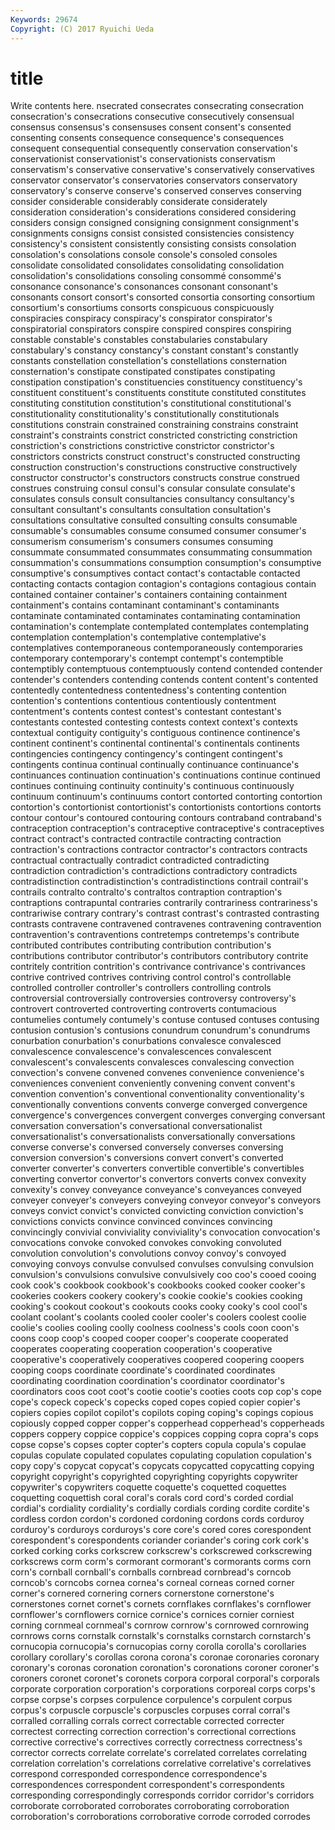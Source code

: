 ```yaml
---
Keywords: 29674 
Copyright: (C) 2017 Ryuichi Ueda
---
```


# title

Write contents here.
nsecrated
consecrates consecrating consecration consecration's consecrations consecutive consecutively consensual consensus consensus's
consensuses consent consent's consented consenting consents consequence consequence's consequences consequent
consequential consequently conservation conservation's conservationist conservationist's conservationists conservatism conservatism's conservative
conservative's conservatively conservatives conservator conservator's conservatories conservators conservatory conservatory's conserve
conserve's conserved conserves conserving consider considerable considerably considerate considerately consideration
consideration's considerations considered considering considers consign consigned consigning consignment consignment's
consignments consigns consist consisted consistencies consistency consistency's consistent consistently consisting
consists consolation consolation's consolations console console's consoled consoles consolidate consolidated
consolidates consolidating consolidation consolidation's consolidations consoling consommé consommé's consonance consonance's
consonances consonant consonant's consonants consort consort's consorted consortia consorting consortium
consortium's consortiums consorts conspicuous conspicuously conspiracies conspiracy conspiracy's conspirator conspirator's
conspiratorial conspirators conspire conspired conspires conspiring constable constable's constables constabularies
constabulary constabulary's constancy constancy's constant constant's constantly constants constellation constellation's
constellations consternation consternation's constipate constipated constipates constipating constipation constipation's constituencies
constituency constituency's constituent constituent's constituents constitute constituted constitutes constituting constitution
constitution's constitutional constitutional's constitutionality constitutionality's constitutionally constitutionals constitutions constrain constrained
constraining constrains constraint constraint's constraints constrict constricted constricting constriction constriction's
constrictions constrictive constrictor constrictor's constrictors constricts construct construct's constructed constructing
construction construction's constructions constructive constructively constructor constructor's constructors constructs construe
construed construes construing consul consul's consular consulate consulate's consulates consuls
consult consultancies consultancy consultancy's consultant consultant's consultants consultation consultation's consultations
consultative consulted consulting consults consumable consumable's consumables consume consumed consumer
consumer's consumerism consumerism's consumers consumes consuming consummate consummated consummates consummating
consummation consummation's consummations consumption consumption's consumptive consumptive's consumptives contact contact's
contactable contacted contacting contacts contagion contagion's contagions contagious contain contained
container container's containers containing containment containment's contains contaminant contaminant's contaminants
contaminate contaminated contaminates contaminating contamination contamination's contemplate contemplated contemplates contemplating
contemplation contemplation's contemplative contemplative's contemplatives contemporaneous contemporaneously contemporaries contemporary contemporary's
contempt contempt's contemptible contemptibly contemptuous contemptuously contend contended contender contender's
contenders contending contends content content's contented contentedly contentedness contentedness's contenting
contention contention's contentions contentious contentiously contentment contentment's contents contest contest's
contestant contestant's contestants contested contesting contests context context's contexts contextual
contiguity contiguity's contiguous continence continence's continent continent's continental continental's continentals
continents contingencies contingency contingency's contingent contingent's contingents continua continual continually
continuance continuance's continuances continuation continuation's continuations continue continued continues continuing
continuity continuity's continuous continuously continuum continuum's continuums contort contorted contorting
contortion contortion's contortionist contortionist's contortionists contortions contorts contour contour's contoured
contouring contours contraband contraband's contraception contraception's contraceptive contraceptive's contraceptives contract
contract's contracted contractile contracting contraction contraction's contractions contractor contractor's contractors
contracts contractual contractually contradict contradicted contradicting contradiction contradiction's contradictions contradictory
contradicts contradistinction contradistinction's contradistinctions contrail contrail's contrails contralto contralto's contraltos
contraption contraption's contraptions contrapuntal contraries contrarily contrariness contrariness's contrariwise contrary
contrary's contrast contrast's contrasted contrasting contrasts contravene contravened contravenes contravening
contravention contravention's contraventions contretemps contretemps's contribute contributed contributes contributing contribution
contribution's contributions contributor contributor's contributors contributory contrite contritely contrition contrition's
contrivance contrivance's contrivances contrive contrived contrives contriving control control's controllable
controlled controller controller's controllers controlling controls controversial controversially controversies controversy
controversy's controvert controverted controverting controverts contumacious contumelies contumely contumely's contuse
contused contuses contusing contusion contusion's contusions conundrum conundrum's conundrums conurbation
conurbation's conurbations convalesce convalesced convalescence convalescence's convalescences convalescent convalescent's convalescents
convalesces convalescing convection convection's convene convened convenes convenience convenience's conveniences
convenient conveniently convening convent convent's convention convention's conventional conventionality conventionality's
conventionally conventions convents converge converged convergence convergence's convergences convergent converges
converging conversant conversation conversation's conversational conversationalist conversationalist's conversationalists conversationally conversations
converse converse's conversed conversely converses conversing conversion conversion's conversions convert
convert's converted converter converter's converters convertible convertible's convertibles converting convertor
convertor's convertors converts convex convexity convexity's convey conveyance conveyance's conveyances
conveyed conveyer conveyer's conveyers conveying conveyor conveyor's conveyors conveys convict
convict's convicted convicting conviction conviction's convictions convicts convince convinced convinces
convincing convincingly convivial conviviality conviviality's convocation convocation's convocations convoke convoked
convokes convoking convoluted convolution convolution's convolutions convoy convoy's convoyed convoying
convoys convulse convulsed convulses convulsing convulsion convulsion's convulsions convulsive convulsively
coo coo's cooed cooing cook cook's cookbook cookbook's cookbooks cooked
cooker cooker's cookeries cookers cookery cookery's cookie cookie's cookies cooking
cooking's cookout cookout's cookouts cooks cooky cooky's cool cool's coolant
coolant's coolants cooled cooler cooler's coolers coolest coolie coolie's coolies
cooling coolly coolness coolness's cools coon coon's coons coop coop's
cooped cooper cooper's cooperate cooperated cooperates cooperating cooperation cooperation's cooperative
cooperative's cooperatively cooperatives coopered coopering coopers cooping coops coordinate coordinate's
coordinated coordinates coordinating coordination coordination's coordinator coordinator's coordinators coos coot
coot's cootie cootie's cooties coots cop cop's cope cope's copeck
copeck's copecks coped copes copied copier copier's copiers copies copilot
copilot's copilots coping coping's copings copious copiously copped copper copper's
copperhead copperhead's copperheads coppers coppery coppice coppice's coppices copping copra
copra's cops copse copse's copses copter copter's copters copula copula's
copulae copulas copulate copulated copulates copulating copulation copulation's copy copy's
copycat copycat's copycats copycatted copycatting copying copyright copyright's copyrighted copyrighting
copyrights copywriter copywriter's copywriters coquette coquette's coquetted coquettes coquetting coquettish
coral coral's corals cord cord's corded cordial cordial's cordiality cordiality's
cordially cordials cording cordite cordite's cordless cordon cordon's cordoned cordoning
cordons cords corduroy corduroy's corduroys corduroys's core core's cored cores
corespondent corespondent's corespondents coriander coriander's coring cork cork's corked corking
corks corkscrew corkscrew's corkscrewed corkscrewing corkscrews corm corm's cormorant cormorant's
cormorants corms corn corn's cornball cornball's cornballs cornbread cornbread's corncob
corncob's corncobs cornea cornea's corneal corneas corned corner corner's cornered
cornering corners cornerstone cornerstone's cornerstones cornet cornet's cornets cornflakes cornflakes's
cornflower cornflower's cornflowers cornice cornice's cornices cornier corniest corning cornmeal
cornmeal's cornrow cornrow's cornrowed cornrowing cornrows corns cornstalk cornstalk's cornstalks
cornstarch cornstarch's cornucopia cornucopia's cornucopias corny corolla corolla's corollaries corollary
corollary's corollas corona corona's coronae coronaries coronary coronary's coronas coronation
coronation's coronations coroner coroner's coroners coronet coronet's coronets corpora corporal
corporal's corporals corporate corporation corporation's corporations corporeal corps corps's corpse
corpse's corpses corpulence corpulence's corpulent corpus corpus's corpuscle corpuscle's corpuscles
corpuses corral corral's corralled corralling corrals correct correctable corrected correcter
correctest correcting correction correction's correctional corrections corrective corrective's correctives correctly
correctness correctness's corrector corrects correlate correlate's correlated correlates correlating correlation
correlation's correlations correlative correlative's correlatives correspond corresponded correspondence correspondence's correspondences
correspondent correspondent's correspondents corresponding correspondingly corresponds corridor corridor's corridors corroborate
corroborated corroborates corroborating corroboration corroboration's corroborations corroborative corrode corroded corrodes
